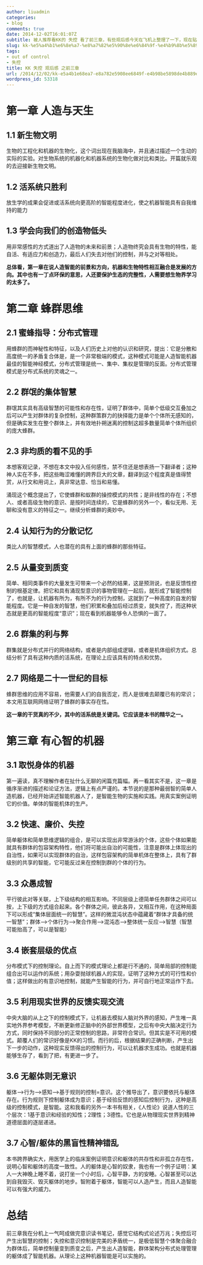 ```yaml
---
author: liuadmin
categories:
- blog
comments: true
date: 2014-12-02T16:01:07Z
subtitle: 被人推荐看KK的 失控 看了前三章，有些观后感今天在飞机上整理了一下，现在贴出来，也整理一下我的思路好继续看。按照这本书的理论，如果我看完正本书，从全局的感觉，自定向下的，从全局到部分的去评价这本书，有可能所有的观点都是错误的！想法对每一章分别的最直接、最源于直觉的观点组合自一起、相互矛盾、相互作用；产生混乱的头脑，头晕脑胀中寻找正确观点，有可能，这个感觉就对了，有可能智慧就产生了。总之，这些话也很扯，这本书的作用你也能看到一点了吧！
slug: kk-%e5%a4%b1%e6%8e%a7-%e8%a7%82%e5%90%8e%e6%84%9f-%e4%b9%8b%e5%89%8d%e4%b8%89%e7%ab%a0
tags:
- out of control
- 失控
title: KK 失控 观后感 之前三章
url: /2014/12/02/kk-e5a4b1e68ea7-e8a782e5908ee6849f-e4b98be5898de4b889e7aba0/
wordpress_id: 53318
---
```


# 第一章 人造与天生




## 1.1 新生物文明


生物的工程化和机器的生物化，这个词出现在我脑海中，并且通过描述一个生动的实际的实验。对生物系统的机器化和机器系统的生物化做对比和类比。开篇就乐观的去迎接新生物文明。


## 1.2 活系统只胜利


放生学的成果会促进或活系统向更高阶的智能程度进化，使之机器智能具有自我维持的能力


## 1.3 学会向我们的创造物低头


用非常感性的方式道出了人造物的未来和前景；人造物终究会具有生物的特性，能自活、有适应力和创造力，最后人们失去对他们的控制，并与之对等相处。

**总体看，第一章在说人造智能的前景和方向，机器和生物特性相互融合是发展的方向。其中也有一丁点环保的意思，人还要保护生态的完整性，人需要想生物界学习的太多了。**


# 第二章 蜂群思维




## 2.1 蜜蜂指导：分布式管理


用蜂群的而神秘性和特征，以及人们历史上对他的认识和研究，提出：它是分散和高度统一的矛盾复合体是，是一个非常极端的模式，这种模式可能是人造智能机器最佳的智能神经模式，分布式管理是统一、集中、集权是管理的反面。分布式管理模式是分布式系统的灵魂之一。


## 2.2 群氓的集体智慧


群氓其实具有高级智慧的可能性和存在性，证明了群体中，简单个低级交互叠加之后可以产生对群体的复杂控制，这种群策群力的抉择能力是单个个体所无感知的，但是确实发生在整个群体上，并有效地扑朔迷离的控制这超多数量简单个体所组织的庞大蜂群。


## 2.3 非均质的看不见的手


本想客观记录，不想在本文中投入任何感性，禁不住还是想表扬一下翻译者；这种神人实在不多，把这些晦涩难懂的跨界巨大的文章，翻译到这个程度真是值得赞赏，从行文和用词上，真非常达意、恰当和易懂。

涌现这个概念提出了，它使蜂群和蚁群的操控模式的共性；是非线性的存在；不想人、或者高级生物的意识、是按时间连续的，它是蜂群的另外一个，看似无用、无聊和没有意义的特征之一。继续分析蜂群的奥妙中。


## 2.4 认知行为的分散记忆


类比人的智慧模式，人也潜在的具有上面的蜂群的那些特征。


## 2.5 从量变到质变


简单、相同类事件的大量发生可带来一个必然的结果，这是预测说，也是反馈性控制的根基定律。把它和具有涌现型意识的事物管理在一起后，就形成了智能控制了，也就是，让机器有所为，有所不为的行为控制，这就到了一种高度的自发的智能程度。它是一种自发的智慧，他们积累和叠加后经过质变，就失控了，而这种状态就是更高的智能程度“意识”；现在看到机器能够令人恐惧的一面了。


## 2.6 群集的利与弊


群集就是分布式并行的网络结构，或者是内部组成逻辑，或者是机体组织方式。总结分析了具有这种内质的活系统，在理论上应该具有的特点和优势。


## 2.7 网络是二十一世纪的目标


蜂群思维的应用不容易，他需要人们的自我否定，而人是很难去颠覆已有的常识；本文用互联网网络证明了蜂群的事实存在性。

**这一章的干货真的不少，其中的活系统是关键词。它应该是本书的精华之一。**


# 第三章 有心智的机器




## 3.1 取悦身体的机器


第一遍读，真不理解作者在扯什么无聊的闲篇充篇幅。再一看其实不是，这一章是循序渐进的描述和论证方法，逻辑上有点严谨的。本节说的是那种最弱智的简单人造机器，已经开始讲述智能机器人了，是智能生物的实施和实践。用真实案例证明它的价值。单体的智能机体的生产。


## 3.2 快速、廉价、失控


简单躯体和简单思维逻辑的组合，是可以实现出非常游泳的个体，这些个体如果能就具有群体的包容架构特性，他们将可能出自治的可能性，注意是群体上体现出的自治性，如果可以实现群体的自治，这样包容架构的简单机体在整体上，具有了群级别的共享的智能，它可能反过来在控制到群的个体的行为。


## 3.3 众愚成智


平行彼此对等关联，上下级结构的相互影响。不同层级上德简单任务群体之间可以按，上下级的方式组合起来。各个群体之间，彼此各异，又相互作用，在这种局面下可以形成“集体层面统一的智慧”。这样的微混沌状态中蕴藏着“群体才具备的统一智慧”；群体-->个体行为-->聚合作用-->混沌态-->整体统一反应-->智慧（智慧可能抬高了，可以是智能）


## 3.4 嵌套层级的优点


分布模式下的控制理论。自上而下的模式理论上都是行不通的，简单局部的控制能组合出可以运作的系统；用杂耍抛球机器人的实现，证明了这种方式的可行性和价值；这样做出的有意识地控制，就能产生智能的行为，并可自行地正常运作下去。


## 3.5 利用现实世界的反馈实现交流


中央大脑的从上之下的控制模式下，让机器去模拟人脑对外界的感知，产生唯一真实地外界参考模型，不断更新修正脑中的外部世界模型，之后有中央大脑决定行为方式，同时保持不同部分的正常控制的思路，非常符合常识。但其实是不可用的模式。颠覆人们的常识好像是KK的习惯。而行的后，根据结果的正确判断，产生出下一步的动作，这种现实反馈得出的控制行为，可以让机器求生成功。也就是机器能够生存了，看到了把，有更进一步了。


## 3.6 无躯体则无意识


躯体-->行为-->感知-->基于规则的控制=意识。这个推导出了，意识要依托与躯体存在。行为规则下控制躯体成为意识；基于经验反馈的感知后控制行为，这种是高级的控制模式，是智能。这和我看的另外一本书有相关，《人性论》说道人性的三个层次：1基于意识和经验的知性；2理性；3德性。它也是从物理现实世界到精神道德层面的逐层递进。


## 3.7 心智/躯体的黑盲性精神错乱


本书跨界确实大，用医学上的临床案例证明意识和躯体的共存性和非孤立存在性，说明心智和躯体的高度一致性。人的躯体是心智的奴隶，我也有一个例子证明：某人一大神晚上睡不着，说打坐一个小时后，心智平静，方的安睡。心智甚至可以达到自我毁灭、毁灭躯体的地步。智附着于躯体，智能可以人造产生，而且人造智能可以有强大的威力。


# 总结


前三章我在分机上一气呵成做完意识读书笔记，感觉它结构式论述万兆；失控后可产生出智慧的控制；失控和意识控制是完美的矛盾统一，是极低智慧个体聚合融合为群体后，简单控制量变到质变之后，产生出人造智能，群体架构分布式处理管理的躯体成了智能机器。从理论上这种机器智能是可以实施的。
